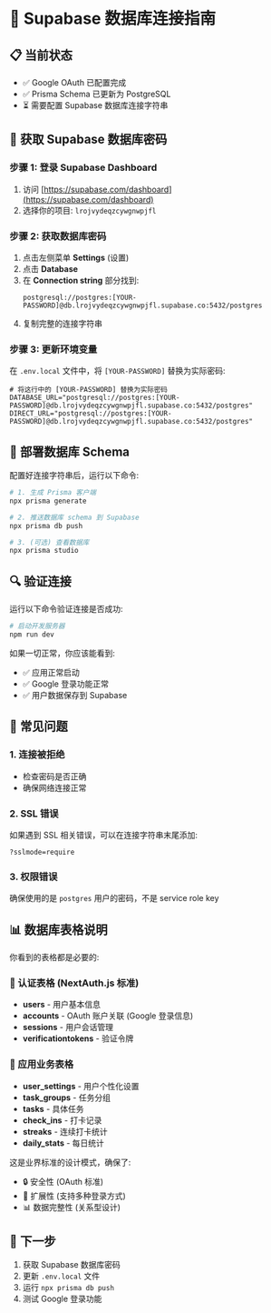 # 🔗 Supabase 数据库连接指南

## 📋 当前状态
- ✅ Google OAuth 已配置完成
- ✅ Prisma Schema 已更新为 PostgreSQL
- ⏳ 需要配置 Supabase 数据库连接字符串

## 🔑 获取 Supabase 数据库密码

### 步骤 1: 登录 Supabase Dashboard
1. 访问 [https://supabase.com/dashboard](https://supabase.com/dashboard)
2. 选择你的项目: `lrojvydeqzcywgnwpjfl`

### 步骤 2: 获取数据库密码
1. 点击左侧菜单 **Settings** (设置)
2. 点击 **Database** 
3. 在 **Connection string** 部分找到:
   ```
   postgresql://postgres:[YOUR-PASSWORD]@db.lrojvydeqzcywgnwpjfl.supabase.co:5432/postgres
   ```
4. 复制完整的连接字符串

### 步骤 3: 更新环境变量
在 `.env.local` 文件中，将 `[YOUR-PASSWORD]` 替换为实际密码:

```env
# 将这行中的 [YOUR-PASSWORD] 替换为实际密码
DATABASE_URL="postgresql://postgres:[YOUR-PASSWORD]@db.lrojvydeqzcywgnwpjfl.supabase.co:5432/postgres"
DIRECT_URL="postgresql://postgres:[YOUR-PASSWORD]@db.lrojvydeqzcywgnwpjfl.supabase.co:5432/postgres"
```

## 🚀 部署数据库 Schema

配置好连接字符串后，运行以下命令:

```bash
# 1. 生成 Prisma 客户端
npx prisma generate

# 2. 推送数据库 schema 到 Supabase
npx prisma db push

# 3. (可选) 查看数据库
npx prisma studio
```

## 🔍 验证连接

运行以下命令验证连接是否成功:

```bash
# 启动开发服务器
npm run dev
```

如果一切正常，你应该能看到:
- ✅ 应用正常启动
- ✅ Google 登录功能正常
- ✅ 用户数据保存到 Supabase

## 🐛 常见问题

### 1. 连接被拒绝
- 检查密码是否正确
- 确保网络连接正常

### 2. SSL 错误
如果遇到 SSL 相关错误，可以在连接字符串末尾添加:
```
?sslmode=require
```

### 3. 权限错误
确保使用的是 `postgres` 用户的密码，不是 service role key

## 📊 数据库表格说明

你看到的表格都是必要的:

### 🔐 认证表格 (NextAuth.js 标准)
- **users** - 用户基本信息
- **accounts** - OAuth 账户关联 (Google 登录信息)
- **sessions** - 用户会话管理
- **verificationtokens** - 验证令牌

### 📱 应用业务表格
- **user_settings** - 用户个性化设置
- **task_groups** - 任务分组
- **tasks** - 具体任务
- **check_ins** - 打卡记录
- **streaks** - 连续打卡统计
- **daily_stats** - 每日统计

这是业界标准的设计模式，确保了:
- 🔒 安全性 (OAuth 标准)
- 🔄 扩展性 (支持多种登录方式)
- 📊 数据完整性 (关系型设计)

## 🎯 下一步

1. 获取 Supabase 数据库密码
2. 更新 `.env.local` 文件
3. 运行 `npx prisma db push`
4. 测试 Google 登录功能
